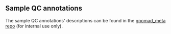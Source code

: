 ## Sample QC annotations

The sample QC annotations' descriptions can be found in the [gnomad_meta repo](https://github.com/broadinstitute/gnomad_meta/v3.1/README.md) (for internal use only).
